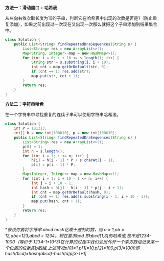 **方法一：滑动窗口 + 哈希表**

从左向右依次取长度为10的子串，判断它在哈希表中出现的次数是否是1（防止重复添加），如果之前出现过一次现在又出现一次那么就把这个子串添加到结果集合中。

```java
class Solution {
    public List<String> findRepeatedDnaSequences(String s) {
        List<String> res = new ArrayList<>();
        Map<String, Integer> map = new HashMap<>();
        for (int i = 0; i + 10 <= s.length(); i++) {
            String str = s.substring(i, i + 10);
            int cnt = map.getOrDefault(str, 0);
            if (cnt == 1) res.add(str);
            map.put(str, cnt + 1);
        }
        return res;
    }
}
```



**方法二：字符串哈希**

在一个字符串中寻找重复的连续子串可以使用字符串哈希法。

```java
class Solution {
    int P = 131313;
    int[] h = new int[100010], p = new int[100010];
    public List<String> findRepeatedDnaSequences(String s) {
        List<String> res = new ArrayList<>();
        p[0] = 1;
        int n = s.length();
        for (int i = 1; i <= n; i++) {
            h[i] = h[i - 1] * P + s.charAt(i - 1);
            p[i] = p[i - 1] * P;
        }
        Map<Integer, Integer> map = new HashMap<>();
        for (int i = 1; i + 10 - 1 <= n; i++) {
            int j = i + 10 - 1;
            int hash = h[j] - h[i - 1] * p[j - i + 1];
            int cnt = map.getOrDefault(hash, 0);
            if (cnt == 1) res.add(s.substring(i - 1, i + 10 - 1));
            map.put(hash, cnt + 1);
        }
        return res;
    }
}
```

**假设你要将字符串 abcd hash化成十进制的数，则 a = 1,ab = 12,abc=123,abcd = 1234。现在要求bcd 即abcd[1,3]的哈希值,是不是1234-1000（等价于 1234-1\*10^3)在计算的过程中我们会另外开一个乘方数组记录某一个位置的位数即p数组,上述情况p[0]=1,p[1]=10,p[2]=100,p[3]=1000即hash(bcd)=hash(abcd)-hash(a)*p[3-1+1]**

